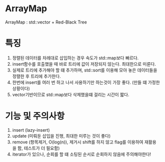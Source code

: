 # ArrayMap
ArrayMap : std::vector + Red-Black Tree
# 특징
  1. 정렬된 데이터를 차례대로 삽입하는 경우 속도가 std::map보다 빠르다.
  2. insert함수를 호출했을 때 바로 트리에 값이 저장되지 않는다. 최대한으로 미룬다. 
  3. 실제로 트리에 추가해야 할 떄 추가하며, std::sort를 이용해 모아 놓은 데이터들을 정렬한 후 트리에 추가한다.
  4. 한번에 insert를 여러 번 하고 나서 사용하기만 하는것이 가장 좋다. (만들 떄 가정한 상황이다)
  5. vector기반이므로 std::map보다 삭제했을떄 걸리는 시간이 짧다.
# 기능 및 주의사항
  1. insert (lazy-insert)
  2. update (미뤄둔 삽입을 진행, 최대한 미루는 것이 좋다)
  3. remove (항목제거, O(log(n)), 제거시 shift를 하지 않고 flag를 이용하여 재활용을 함, 테스트가 더 필요함)
  4. iterator가 있으나, 순회를 할 떄 소팅된 순서로 순회하지 않음에 주의해야한다!
